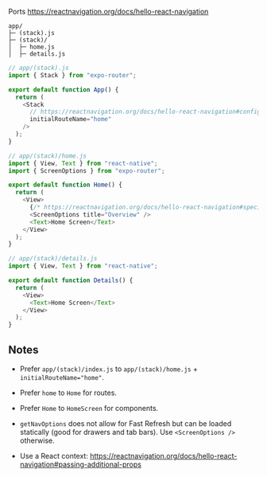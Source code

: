 Ports https://reactnavigation.org/docs/hello-react-navigation

```
app/
├─ (stack).js
├─ (stack)/
│  ├─ home.js
│  ├─ details.js
```

```js
// app/(stack).js
import { Stack } from "expo-router";

export default function App() {
  return (
    <Stack
      // https://reactnavigation.org/docs/hello-react-navigation#configuring-the-navigator
      initialRouteName="home"
    />
  );
}
```

```js
// app/(stack)/home.js
import { View, Text } from "react-native";
import { ScreenOptions } from "expo-router";

export default function Home() {
  return (
    <View>
      {/* https://reactnavigation.org/docs/hello-react-navigation#specifying-options */}
      <ScreenOptions title="Overview" />
      <Text>Home Screen</Text>
    </View>
  );
}
```

```js
// app/(stack)/details.js
import { View, Text } from "react-native";

export default function Details() {
  return (
    <View>
      <Text>Home Screen</Text>
    </View>
  );
}
```

## Notes

- Prefer `app/(stack)/index.js` to `app/(stack)/home.js` + `initialRouteName="home"`.
- Prefer `home` to `Home` for routes.
- Prefer `Home` to `HomeScreen` for components.
- `getNavOptions` does not allow for Fast Refresh but can be loaded statically (good for drawers and tab bars). Use `<ScreenOptions />` otherwise.

- Use a React context: https://reactnavigation.org/docs/hello-react-navigation#passing-additional-props
